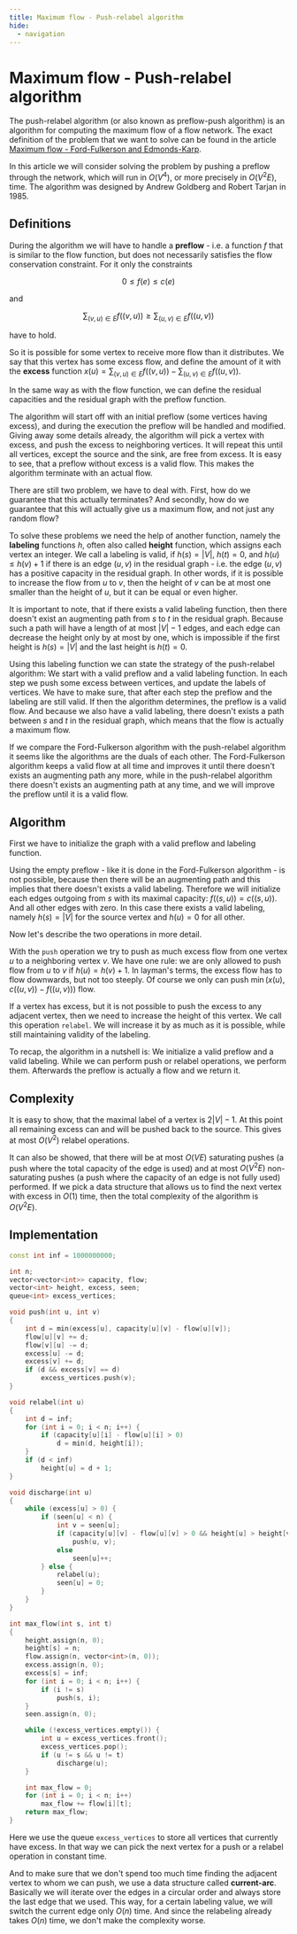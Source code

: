 ```yaml
---
title: Maximum flow - Push-relabel algorithm 
hide:
  - navigation
---
```

# Maximum flow - Push-relabel algorithm

The push-relabel algorithm (or also known as preflow-push algorithm) is an algorithm for computing the maximum flow of a flow network.
The exact definition of the problem that we want to solve can be found in the article [Maximum flow - Ford-Fulkerson and Edmonds-Karp](edmonds_karp.md).

In this article we will consider solving the problem by pushing a preflow through the network, which will run in $O(V^4)$, or more precisely in $O(V^2 E)$, time.
The algorithm was designed by Andrew Goldberg and Robert Tarjan in 1985.

## Definitions

During the algorithm we will have to handle a **preflow** - i.e. a function $f$ that is similar to the flow function, but does not necessarily satisfies the flow conservation constraint.
For it only the constraints

$$0 \le f(e) \le c(e)$$

and

$$\sum_{(v, u) \in E} f((v, u)) \ge \sum_{(u, v) \in E} f((u, v))$$

have to hold.

So it is possible for some vertex to receive more flow than it distributes.
We say that this vertex has some excess flow, and define the amount of it with the **excess** function $x(u) =\sum_{(v, u) \in E} f((v, u)) - \sum_{(u, v) \in E} f((u, v))$.

In the same way as with the flow function, we can define the residual capacities and the residual graph with the preflow function.

The algorithm will start off with an initial preflow (some vertices having excess), and during the execution the preflow will be handled and modified.
Giving away some details already, the algorithm will pick a vertex with excess, and push the excess to neighboring vertices.
It will repeat this until all vertices, except the source and the sink, are free from excess.
It is easy to see, that a preflow without excess is a valid flow.
This makes the algorithm terminate with an actual flow.

There are still two problem, we have to deal with.
First, how do we guarantee that this actually terminates?
And secondly, how do we guarantee that this will actually give us a maximum flow, and not just any random flow?

To solve these problems we need the help of another function, namely the **labeling** functions $h$, often also called **height** function, which assigns each vertex an integer.
We call a labeling is valid, if $h(s) = |V|$, $h(t) = 0$, and $h(u) \le h(v) + 1$ if there is an edge $(u, v)$ in the residual graph - i.e. the edge $(u, v)$ has a positive capacity in the residual graph.
In other words, if it is possible to increase the flow from $u$ to $v$, then the height of $v$ can be at most one smaller than the height of $u$, but it can be equal or even higher.

It is important to note, that if there exists a valid labeling function, then there doesn't exist an augmenting path from $s$ to $t$ in the residual graph.
Because such a path will have a length of at most $|V| - 1$ edges, and each edge can decrease the height only by at most by one, which is impossible if the first height is $h(s) = |V|$ and the last height is $h(t) = 0$.

Using this labeling function we can state the strategy of the push-relabel algorithm:
We start with a valid preflow and a valid labeling function.
In each step we push some excess between vertices, and update the labels of vertices.
We have to make sure, that after each step the preflow and the labeling are still valid.
If then the algorithm determines, the preflow is a valid flow.
And because we also have a valid labeling, there doesn't exists a path between $s$ and $t$ in the residual graph, which means that the flow is actually a maximum flow.

If we compare the Ford-Fulkerson algorithm with the push-relabel algorithm it seems like the algorithms are the duals of each other.
The Ford-Fulkerson algorithm keeps a valid flow at all time and improves it until there doesn't exists an augmenting path any more, while in the push-relabel algorithm there doesn't exists an augmenting path at any time, and we will improve the preflow until it is a valid flow.

## Algorithm

First we have to initialize the graph with a valid preflow and labeling function.

Using the empty preflow - like it is done in the Ford-Fulkerson algorithm - is not possible, because then there will be an augmenting path and this implies that there doesn't exists a valid labeling.
Therefore we will initialize each edges outgoing from $s$ with its maximal capacity: $f((s, u)) = c((s, u))$.
And all other edges with zero.
In this case there exists a valid labeling, namely $h(s) = |V|$ for the source vertex and $h(u) = 0$ for all other.

Now let's describe the two operations in more detail.

With the `push` operation we try to push as much excess flow from one vertex $u$ to a neighboring vertex $v$.
We have one rule: we are only allowed to push flow from $u$ to $v$ if $h(u) = h(v) + 1$.
In layman's terms, the excess flow has to flow downwards, but not too steeply.
Of course we only can push $\min(x(u), c((u, v)) - f((u, v)))$ flow.

If a vertex has excess, but it is not possible to push the excess to any adjacent vertex, then we need to increase the height of this vertex.
We call this operation `relabel`.
We will increase it by as much as it is possible, while still maintaining validity of the labeling.

To recap, the algorithm in a nutshell is:
We initialize a valid preflow and a valid labeling.
While we can perform push or relabel operations, we perform them.
Afterwards the preflow is actually a flow and we return it.

## Complexity

It is easy to show, that the maximal label of a vertex is $2|V| - 1$.
At this point all remaining excess can and will be pushed back to the source.
This gives at most $O(V^2)$ relabel operations.

It can also be showed, that there will be at most $O(V E)$ saturating pushes (a push where the total capacity of the edge is used) and at most $O(V^2 E)$ non-saturating pushes (a push where the capacity of an edge is not fully used) performed.
If we pick a data structure that allows us to find the next vertex with excess in $O(1)$ time, then the total complexity of the algorithm is $O(V^2 E)$.

## Implementation

```{.cpp file=push_relabel}
const int inf = 1000000000;

int n;
vector<vector<int>> capacity, flow;
vector<int> height, excess, seen;
queue<int> excess_vertices;

void push(int u, int v)
{
    int d = min(excess[u], capacity[u][v] - flow[u][v]);
    flow[u][v] += d;
    flow[v][u] -= d;
    excess[u] -= d;
    excess[v] += d;
    if (d && excess[v] == d)
        excess_vertices.push(v);
}

void relabel(int u)
{
    int d = inf;
    for (int i = 0; i < n; i++) {
        if (capacity[u][i] - flow[u][i] > 0)
            d = min(d, height[i]);
    }
    if (d < inf)
        height[u] = d + 1;
}

void discharge(int u)
{
    while (excess[u] > 0) {
        if (seen[u] < n) {
            int v = seen[u];
            if (capacity[u][v] - flow[u][v] > 0 && height[u] > height[v])
                push(u, v);
            else 
                seen[u]++;
        } else {
            relabel(u);
            seen[u] = 0;
        }
    }
}

int max_flow(int s, int t)
{
    height.assign(n, 0);
    height[s] = n;
    flow.assign(n, vector<int>(n, 0));
    excess.assign(n, 0);
    excess[s] = inf;
    for (int i = 0; i < n; i++) {
    	if (i != s)
	        push(s, i);
    }
    seen.assign(n, 0);

    while (!excess_vertices.empty()) {
        int u = excess_vertices.front();
        excess_vertices.pop();
        if (u != s && u != t)
            discharge(u);
    }

    int max_flow = 0;
    for (int i = 0; i < n; i++)
        max_flow += flow[i][t];
    return max_flow;
}
```

Here we use the queue `excess_vertices` to store all vertices that currently have excess.
In that way we can pick the next vertex for a push or a relabel operation in constant time.

And to make sure that we don't spend too much time finding the adjacent vertex to whom we can push, we use a data structure called **current-arc**.
Basically we will iterate over the edges in a circular order and always store the last edge that we used.
This way, for a certain labeling value, we will switch the current edge only $O(n)$ time.
And since the relabeling already takes $O(n)$ time, we don't make the complexity worse.
